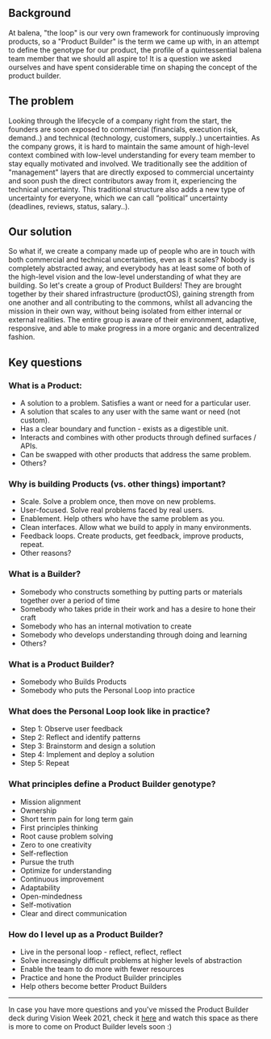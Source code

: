 ## Background
At balena, "the loop" is our very own framework for continuously improving products, so a "Product Builder" is the term we came up with, in an attempt to define the genotype for our product, the profile of a quintessential balena team member that we should all aspire to! It is a question we asked ourselves and have spent considerable time on shaping the concept of the product builder. 

## The problem
Looking through the lifecycle of a company right from the start, the founders are soon exposed to commercial (financials, execution risk, demand..) and technical (technology, customers, supply..) uncertainties. As the company grows, it is hard to maintain the same amount of high-level context combined with low-level understanding for every team member to stay equally motivated and involved. We traditionally see the addition of "management" layers that are directly exposed to commercial uncertainty and soon push the direct contributors away from it, experiencing the technical uncertainty. This traditional structure also adds a new type of uncertainty for everyone, which we can call “political” uncertainty (deadlines, reviews, status, salary..). 

## Our solution
So what if, we create a company made up of people who are in touch with both commercial and technical uncertainties, even as it scales? Nobody is completely abstracted away, and everybody has at least some of both of the high-level vision and the low-level understanding of what they are building. So let's create a group of Product Builders! They are brought together by their shared infrastructure (productOS), gaining strength from one another and all contributing to the commons, whilst all advancing the mission in their own way, without being isolated from either internal or external realities. The entire group is aware of their environment, adaptive, responsive, and able to make progress in a more organic and decentralized fashion. 

## Key questions
### What is a Product:
* A solution to a problem. Satisfies a want or need for a particular user.
* A solution that scales to any user with the same want or need (not custom). 
* Has a clear boundary and function - exists as a digestible unit. 
* Interacts and combines with other products through defined surfaces / APIs. 
* Can be swapped with other products that address the same problem.
* Others?  

### Why is building Products (vs. other things) important?
* Scale. Solve a problem once, then move on new problems. 
* User-focused. Solve real problems faced by real users. 
* Enablement. Help others who have the same problem as you. 
* Clean interfaces. Allow what we build to apply in many environments. 
* Feedback loops. Create products, get feedback, improve products, repeat.
* Other reasons? 

### What is a Builder? 
* Somebody who constructs something by putting parts or materials together over a period of time
* Somebody who takes pride in their work and has a desire to hone their craft
* Somebody who has an internal motivation to create 
* Somebody who develops understanding through doing and learning
* Others? 

### What is a Product Builder?
* Somebody who Builds Products 
* Somebody who puts the Personal Loop into practice  

### What does the Personal Loop look like in practice?
* Step 1: Observe user feedback
* Step 2: Reflect and identify patterns
* Step 3: Brainstorm and design a solution
* Step 4: Implement and deploy a solution
* Step 5: Repeat 

### What principles define a Product Builder genotype?
* Mission alignment
* Ownership
* Short term pain for long term gain 
* First principles thinking
* Root cause problem solving
* Zero to one creativity 
* Self-reflection
* Pursue the truth
* Optimize for understanding
* Continuous improvement 
* Adaptability 
* Open-mindedness
* Self-motivation
* Clear and direct communication

### How do I level up as a Product Builder? 
* Live in the personal loop - reflect, reflect, reflect
* Solve increasingly difficult problems at higher levels of abstraction
* Enable the team to do more with fewer resources 
* Practice and hone the Product Builder principles 
* Help others become better Product Builders 

***


In case you have more questions and you've missed the Product Builder deck during Vision Week 2021, check it [here](https://drive.google.com/drive/u/1/folders/1lwmYGNp8E6BtwNS8HSgF3SyK4QK_kMK-) and watch this space as there is more to come on Product Builder levels soon :) 


